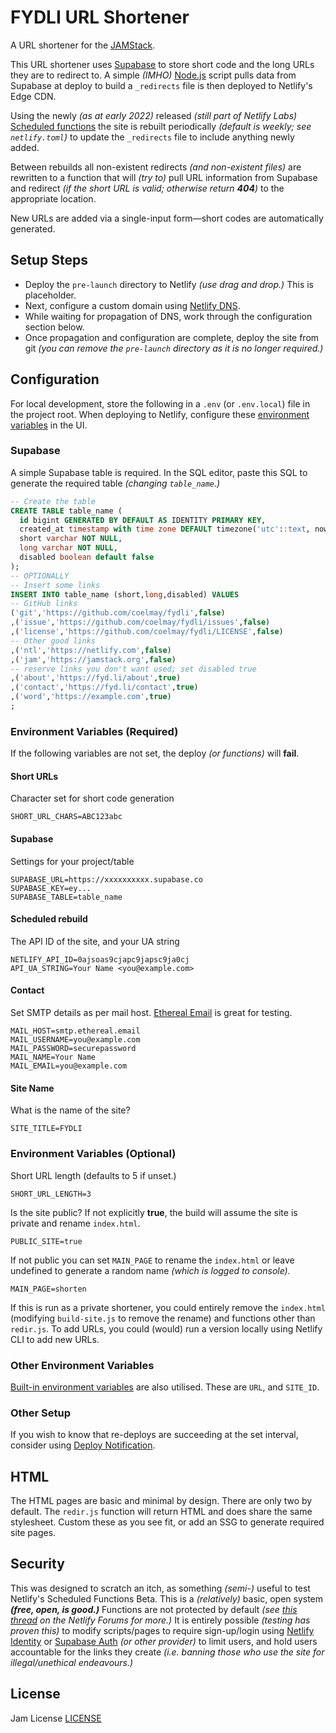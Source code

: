 <!--
SPDX-License-Identifier: Jam
-->
# FYDLI URL Shortener

A URL shortener for the [JAMStack](https://jamstack.org).

This URL shortener uses [Supabase](https://supabase.com) to store short code and the long URLs they are to redirect to. A simple *(IMHO)* [Node.js](https://nodejs.org) script pulls data from Supabase at deploy to build a `_redirects` file is then deployed to Netlify's Edge CDN.

Using the newly *(as at early 2022)* released *(still part of Netlify Labs)* [Scheduled functions](https://github.com/netlify/labs/tree/main/features/scheduled-functions/documentation) the site is rebuilt periodically *(default is weekly; see `netlify.toml`)* to update the `_redirects` file to include anything newly added.

Between rebuilds all non-existent redirects *(and non-existent files)* are rewritten to a function that will *(try to)* pull URL information from Supabase and redirect *(if the short URL is valid; otherwise return **404**)* to the appropriate location.

New URLs are added via a single-input form—short codes are automatically generated.

## Setup Steps

- Deploy the `pre-launch` directory to Netlify *(use drag and drop.)* This is placeholder.
- Next, configure a custom domain using [Netlify DNS](https://docs.netlify.com/domains-https/netlify-dns/).
- While waiting for propagation of DNS, work through the configuration section below.
- Once propagation and configuration are complete, deploy the site from git *(you can remove the `pre-launch` directory as it is no longer required.)*

## Configuration

For local development, store the following in a `.env` (or `.env.local`) file in the project root. When deploying to Netlify, configure these [environment variables](https://docs.netlify.com/configure-builds/environment-variables/) in the UI.

### Supabase

A simple Supabase table is required. In the SQL editor, paste this SQL to generate the required table *(changing `table_name`.)*

```sql
-- Create the table
CREATE TABLE table_name (
  id bigint GENERATED BY DEFAULT AS IDENTITY PRIMARY KEY,
  created_at timestamp with time zone DEFAULT timezone('utc'::text, now()) NOT NULL,
  short varchar NOT NULL,
  long varchar NOT NULL,
  disabled boolean default false
);
-- OPTIONALLY
-- Insert some links
INSERT INTO table_name (short,long,disabled) VALUES 
-- GitHub links
('git','https://github.com/coelmay/fydli',false)
,('issue','https://github.com/coelmay/fydli/issues',false)
,('license','https://github.com/coelmay/fydli/LICENSE',false)
-- Other good links
,('ntl','https://netlify.com',false)
,('jam','https://jamstack.org',false)
-- reserve links you don't want used; set disabled true
,('about','https://fyd.li/about',true)
,('contact','https://fyd.li/contact',true)
,('word','https://example.com',true)
;

```

### Environment Variables (Required)

If the following variables are not set, the deploy *(or functions)* will **fail**.

#### Short URLs

Character set for short code generation

```
SHORT_URL_CHARS=ABC123abc
```

#### Supabase

Settings for your project/table

```
SUPABASE_URL=https://xxxxxxxxxx.supabase.co
SUPABASE_KEY=ey...
SUPABASE_TABLE=table_name
```

#### Scheduled rebuild

The API ID of the site, and your UA string

```
NETLIFY_API_ID=0ajsoas9cjapc9japsc9ja0cj
API_UA_STRING=Your Name <you@example.com>
```

#### Contact

Set SMTP details as per mail host. [Ethereal Email](https://ethereal.email/) is great for testing.

```
MAIL_HOST=smtp.ethereal.email
MAIL_USERNAME=you@example.com
MAIL_PASSWORD=securepassword
MAIL_NAME=Your Name
MAIL_EMAIL=you@example.com
```

#### Site Name

What is the name of the site?

```
SITE_TITLE=FYDLI
```

### Environment Variables (Optional)

Short URL length (defaults to 5 if unset.)

```
SHORT_URL_LENGTH=3
```

Is the site public? If not explicitly **true**, the build will assume the site is private and rename `index.html`.

```
PUBLIC_SITE=true
```

If not public you can set `MAIN_PAGE` to rename the `index.html` or leave undefined to generate a random name *(which is logged to console).*

```
MAIN_PAGE=shorten
```

If this is run as a private shortener, you could entirely remove the `index.html` (modifying `build-site.js` to remove the rename) and functions other than `redir.js`. To add URLs, you could (would) run a version locally using Netlify CLI to add new URLs.

### Other Environment Variables

[Built-in environment variables](https://docs.netlify.com/configure-builds/environment-variables/#read-only-variables) are also utilised. These are `URL`, and `SITE_ID`.

### Other Setup

If you wish to know that re-deploys are succeeding at the set interval, consider using [Deploy Notification](https://docs.netlify.com/site-deploys/notifications/).

## HTML

The HTML pages are basic and minimal by design. There are only two by default. The `redir.js` function will return HTML and does share the same stylesheet. Custom these as you see fit, or add an SSG to generate required site pages.

## Security

This was designed to scratch an itch, as something *(semi-)* useful to test Netlify's Scheduled Functions Beta. This is a *(relatively)* basic, open system ***(free, open, is good.)*** Functions are not protected by default *(see [this thread](https://answers.netlify.com/t/how-to-apply-access-control-for-netlify-functions/46519) on the Netlify Forums for more.)* It is entirely possible *(testing has proven this)* to modify scripts/pages to require sign-up/login using [Netlify Identity](https://docs.netlify.com/visitor-access/identity/) or [Supabase Auth](https://supabase.com/auth) *(or other provider)* to limit users, and hold users accountable for the links they create *(i.e. banning those who use the site for illegal/unethical endeavours.)*

## License

Jam License [LICENSE](LICENSE)

